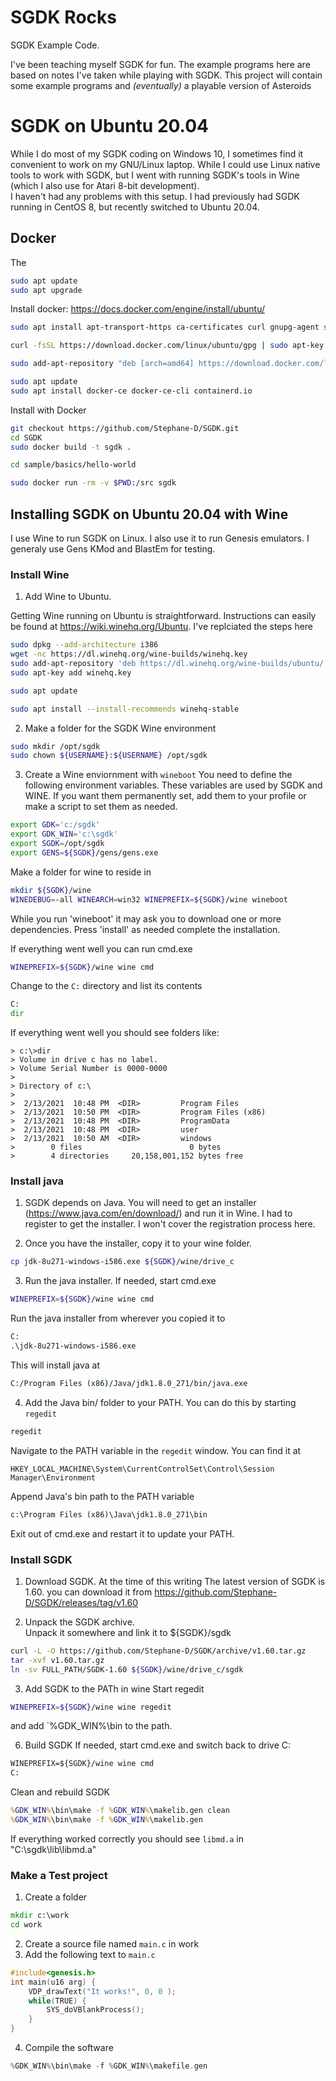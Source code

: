 # SGDK Rocks
SGDK Example Code.

I've been teaching myself SGDK for fun.   The example programs here
are based on notes I've taken while playing with SGDK.  This project will
contain some example programs and *(eventually)* a playable version of Asteroids


# SGDK on Ubuntu 20.04
While I do most of my SGDK coding on Windows 10,  I sometimes find it convenient to work
on my GNU/Linux laptop.  While I could use Linux native tools to work with SGDK, but I
went with running SGDK's tools in Wine (which I also use for Atari 8-bit development).  
I haven't had any problems with this setup.  I had previously had SGDK running in CentOS 8,
but recently switched to Ubuntu 20.04.


## Docker
The 
~~~bash
sudo apt update
sudo apt upgrade

~~~

Install docker:  https://docs.docker.com/engine/install/ubuntu/

~~~bash
sudo apt install apt-transport-https ca-certificates curl gnupg-agent software-properties-common

curl -fsSL https://download.docker.com/linux/ubuntu/gpg | sudo apt-key add -

sudo add-apt-repository "deb [arch=amd64] https://download.docker.com/linux/ubuntu $(lsb_release -cs) stable"

sudo apt update
sudo apt install docker-ce docker-ce-cli containerd.io
~~~

Install with Docker
~~~bash
git checkout https://github.com/Stephane-D/SGDK.git
cd SGDK
sudo docker build -t sgdk .

cd sample/basics/hello-world

sudo docker run -rm -v $PWD:/src sgdk
~~~



## Installing SGDK on Ubuntu 20.04 with Wine
I use Wine to run SGDK on Linux. I also use it to run Genesis emulators.  I generaly use
Gens KMod and BlastEm for testing.


### Install Wine
1. Add Wine to Ubuntu.

Getting Wine running on Ubuntu is straightforward.
Instructions can easily be found at https://wiki.winehq.org/Ubuntu.  I've replciated the steps here

~~~bash
sudo dpkg --add-architecture i386
wget -nc https://dl.winehq.org/wine-builds/winehq.key
sudo add-apt-repository 'deb https://dl.winehq.org/wine-builds/ubuntu/ focal main'
sudo apt-key add winehq.key

sudo apt update

sudo apt install --install-recommends winehq-stable
~~~

2. Make a folder for the SGDK Wine environment

~~~bash
sudo mkdir /opt/sgdk
sudo chown ${USERNAME}:${USERNAME} /opt/sgdk
~~~

3. Create a Wine enviornment with `wineboot`
You need to define the following environment variables.  These variables
are used by SGDK and WINE.   If you want them permanently set, add them
to your profile or make a script to set them as needed.
~~~bash
export GDK='c:/sgdk'
export GDK_WIN='c:\sgdk'
export SGDK=/opt/sgdk
export GENS=${SGDK}/gens/gens.exe
~~~

Make a folder for wine to reside in
~~~bash
mkdir ${SGDK}/wine
WINEDEBUG=-all WINEARCH=win32 WINEPREFIX=${SGDK}/wine wineboot
~~~

While you run 'wineboot' it may ask you to download one or more dependencies.
Press 'install' as needed complete the installation.

If everything went well you can run cmd.exe
~~~bash
WINEPREFIX=${SGDK}/wine wine cmd
~~~

Change to the `C:` directory and list its contents
~~~cmd
C:
dir
~~~
If everything went well you should see folders like:


~~~
> c:\>dir
> Volume in drive c has no label.
> Volume Serial Number is 0000-0000
>
> Directory of c:\
>
>  2/13/2021  10:48 PM  <DIR>         Program Files
>  2/13/2021  10:50 PM  <DIR>         Program Files (x86)
>  2/13/2021  10:48 PM  <DIR>         ProgramData
>  2/13/2021  10:48 PM  <DIR>         user
>  2/13/2021  10:50 AM  <DIR>         windows
>        0 files                        0 bytes
>        4 directories     20,158,001,152 bytes free
~~~

### Install java
1. SGDK depends on Java.  You will need to get an installer (https://www.java.com/en/download/) and run it in Wine.  I had to register to get the installer. I won't cover the registration process here.


2. Once you have the installer, copy it to your wine folder.
~~~bash
cp jdk-8u271-windows-i586.exe ${SGDK}/wine/drive_c
~~~

3. Run the java installer.  If needed, start cmd.exe
~~~bash
WINEPREFIX=${SGDK}/wine wine cmd
~~~
Run the java installer from wherever you copied it to
~~~cmd
C:
.\jdk-8u271-windows-i586.exe
~~~

This will install java at
~~~cmd
C:/Program Files (x86)/Java/jdk1.8.0_271/bin/java.exe
~~~
4. Add the Java bin/ folder to your PATH.  You can do this by starting `regedit`
~~~cmd
regedit
~~~
Navigate to the PATH variable in the `regedit` window.   You can find it at
~~~
HKEY_LOCAL_MACHINE\System\CurrentControlSet\Control\Session Manager\Environment
~~~

Append Java's bin path to the PATH variable
~~~cmd
c:\Program Files (x86)\Java\jdk1.8.0_271\bin
~~~

Exit out of cmd.exe and restart it to update your PATH. 

### Install SGDK
1. Download SGDK.  At the time of this writing The latest version of SGDK is 1.60.
you can download it from https://github.com/Stephane-D/SGDK/releases/tag/v1.60


2. Unpack the SGDK archive.  
Unpack it somewhere and link it to ${SGDK}/sgdk
~~~bash
curl -L -O https://github.com/Stephane-D/SGDK/archive/v1.60.tar.gz
tar -xvf v1.60.tar.gz
ln -sv FULL_PATH/SGDK-1.60 ${SGDK}/wine/drive_c/sgdk
~~~

3. Add SGDK to the PATh in wine
Start regedit
~~~bash
WINEPREFIX=${SGDK}/wine wine regedit
~~~
and add  `%GDK_WIN%\bin to the path.

6. Build SGDK
If needed, start cmd.exe and switch back to drive C:
~~~cmd
WINEPREFIX=${SGDK}/wine wine cmd
C:
~~~
Clean and rebuild SGDK
~~~cmd
%GDK_WIN%\bin\make -f %GDK_WIN%\makelib.gen clean
%GDK_WIN%\bin\make -f %GDK_WIN%\makelib.gen
~~~


If everything worked correctly you should see  `libmd.a` in "C:\sgdk\lib\libmd.a"


### Make a Test project
1. Create a folder
~~~cmd
mkdir c:\work
cd work
~~~
2.  Create a source file named `main.c` in work
3. Add the following text to `main.c`
~~~c
#include<genesis.h>
int main(u16 arg) {
    VDP_drawText("It works!", 0, 0 );
    while(TRUE) {
        SYS_doVBlankProcess();
    }
}
~~~
4. Compile the software
~~~c
%GDK_WIN%\bin\make -f %GDK_WIN%\makefile.gen
~~~



